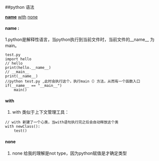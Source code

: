 ##python 语法

[__name__]()
[with]()
[none]()

#### __name__ :
1.python是解释性语言，当python执行到当前文件时，当前文件的__name__ 为main。
````
test.py
import hello
// hello
print(hello.__name__) 
// __main__
print(__name__)
//python test.py ,此时会执行这个，执行main（）方法，从而有一个函数入口
if(__name__ == "__main__")
    main()

````

#### with
1. with 类似于上下文管理工具：
````
// with 新建了一个心类，当with语句执行完之后会自动释放这个类
with newClass():
    test()

````

#### none 
1. none 给我的理解是not type，因为python赋值是才确定类型
